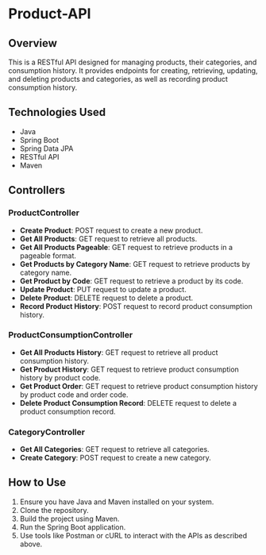 # Product-API

## Overview
This is a RESTful API designed for managing products, their categories, and consumption history. It provides endpoints for creating, retrieving, updating, and deleting products and categories, as well as recording product consumption history.

## Technologies Used
- Java
- Spring Boot
- Spring Data JPA
- RESTful API
- Maven

## Controllers
### ProductController
- **Create Product**: POST request to create a new product.
- **Get All Products**: GET request to retrieve all products.
- **Get All Products Pageable**: GET request to retrieve products in a pageable format.
- **Get Products by Category Name**: GET request to retrieve products by category name.
- **Get Product by Code**: GET request to retrieve a product by its code.
- **Update Product**: PUT request to update a product.
- **Delete Product**: DELETE request to delete a product.
- **Record Product History**: POST request to record product consumption history.

### ProductConsumptionController
- **Get All Products History**: GET request to retrieve all product consumption history.
- **Get Product History**: GET request to retrieve product consumption history by product code.
- **Get Product Order**: GET request to retrieve product consumption history by product code and order code.
- **Delete Product Consumption Record**: DELETE request to delete a product consumption record.

### CategoryController
- **Get All Categories**: GET request to retrieve all categories.
- **Create Category**: POST request to create a new category.

## How to Use
1. Ensure you have Java and Maven installed on your system.
2. Clone the repository.
3. Build the project using Maven.
4. Run the Spring Boot application.
5. Use tools like Postman or cURL to interact with the APIs as described above.

